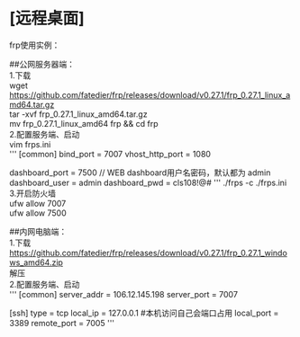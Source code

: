 # [远程桌面]  

frp使用实例：  

##公网服务器端：  
1.下载  
wget https://github.com/fatedier/frp/releases/download/v0.27.1/frp_0.27.1_linux_amd64.tar.gz  
tar -xvf frp_0.27.1_linux_amd64.tar.gz  
mv frp_0.27.1_linux_amd64 frp && cd frp  
2.配置服务端、启动  
vim frps.ini  
'''
[common]
bind_port = 7007
vhost_http_port = 1080

dashboard_port = 7500
// WEB dashboard用户名密码，默认都为 admin
dashboard_user = admin
dashboard_pwd = cls108!@#
'''
./frps -c ./frps.ini  
3.开启防火墙  
ufw allow 7007   
ufw allow 7500  
  
##内网电脑端：   
1.下载  
https://github.com/fatedier/frp/releases/download/v0.27.1/frp_0.27.1_windows_amd64.zip  
解压  
2.配置服务端、启动  
'''
[common]
server_addr = 106.12.145.198
server_port = 7007

[ssh]
type = tcp
local_ip = 127.0.0.1
#本机访问自己会端口占用
local_port = 3389
remote_port = 7005
'''

